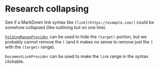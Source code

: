# Research collapsing

See if a MarkDown link syntax like `[link](https://example.com/)` could be somehow collapsed (like outlining but on one line).

[`FoldingRangeProvider`](https://code.visualstudio.com/docs/extensionAPI/vscode-api#FoldingRangeProvider)
can be used to hide the `(target)` portion, but we probably cannot remove the `[`
(and it makes no sense to remove just the `]` with the `(target)` range).

`DocumentLinkProvider` can be used to make the `link` range in the syntax clickable.
